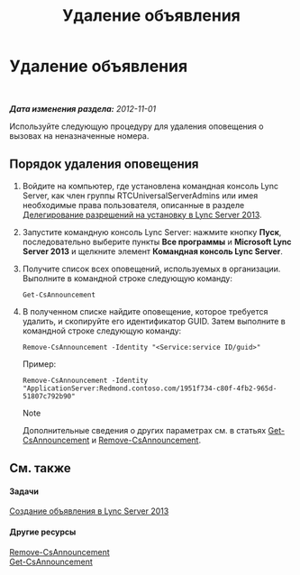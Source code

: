﻿---
title: Удаление объявления
TOCTitle: Удаление объявления
ms:assetid: 26ea7149-4470-4c22-9bab-8a4065aca44e
ms:mtpsurl: https://technet.microsoft.com/ru-ru/library/JJ687998(v=OCS.15)
ms:contentKeyID: 49887910
ms.date: 05/19/2016
mtps_version: v=OCS.15
ms.translationtype: HT
---

# Удаление объявления

 

_**Дата изменения раздела:** 2012-11-01_

Используйте следующую процедуру для удаления оповещения о вызовах на неназначенные номера.

## Порядок удаления оповещения

1.  Войдите на компьютер, где установлена командная консоль Lync Server, как член группы RTCUniversalServerAdmins или имея необходимые права пользователя, описанные в разделе [Делегирование разрешений на установку в Lync Server 2013](lync-server-2013-delegate-setup-permissions.md).

2.  Запустите командную консоль Lync Server: нажмите кнопку **Пуск**, последовательно выберите пункты **Все программы** и **Microsoft Lync Server 2013** и щелкните элемент **Командная консоль Lync Server**.

3.  Получите список всех оповещений, используемых в организации. Выполните в командной строке следующую команду:
    
        Get-CsAnnouncement

4.  В полученном списке найдите оповещение, которое требуется удалить, и скопируйте его идентификатор GUID. Затем выполните в командной строке следующую команду:
    
        Remove-CsAnnouncement -Identity "<Service:service ID/guid>" 
    
    Пример:
    
        Remove-CsAnnouncement -Identity "ApplicationServer:Redmond.contoso.com/1951f734-c80f-4fb2-965d-51807c792b90"
    
    > [!note]  
    > Дополнительные сведения о других параметрах см. в статьях <a href="https://docs.microsoft.com/en-us/powershell/module/skype/Get-CsAnnouncement">Get-CsAnnouncement</a> и <a href="https://docs.microsoft.com/en-us/powershell/module/skype/Remove-CsAnnouncement">Remove-CsAnnouncement</a>.

## См. также

#### Задачи

[Создание объявления в Lync Server 2013](lync-server-2013-create-an-announcement.md)  

#### Другие ресурсы

[Remove-CsAnnouncement](https://docs.microsoft.com/en-us/powershell/module/skype/Remove-CsAnnouncement)  
[Get-CsAnnouncement](https://docs.microsoft.com/en-us/powershell/module/skype/Get-CsAnnouncement)

